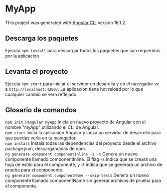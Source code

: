 # MyApp

This project was generated with [Angular CLI](https://github.com/angular/angular-cli) version 16.1.2.

## Descarga los paquetes

Ejecuta `npm install` para descargar todos los paquetes que son requeridos por la aplicacion

## Levanta el proyecto

Ejecuta `npm start` para iniciar el servidor en desarolla y en el navegador ve a `http://localhost:4200/`. La aplicacion tiene hot reload por lo que cualquier cambio se vera reflejado

## Glosario de comandos

`npm init @angular MyApp​` Inicia un nuevo proyecto de Angular con el nombre "myApp" utilizando el CLI de Angular.​ <br />
`npm start` Inicia la aplicación Angular y lanza un servidor de desarrollo para que puedas verla en tu navegador.​ <br />
`npm install​` Instala todas las dependencias del proyecto desde el archivo package.json, descargándolas de npm.​ <br />
`ng generate component componentInline -s -t​` Genera un nuevo componente llamado componentInline. El flag -s indica que se creará una hoja de estilo para el componente, y -t indica que se generará un archivo de prueba para el componente.​ <br />
`ng generate component componentName --skip-tests​` Genera un nuevo componente llamado componentName sin generar archivos de prueba para el componente.
